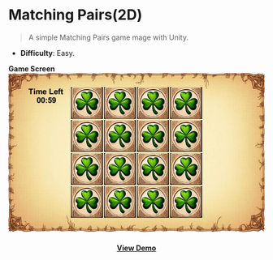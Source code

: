 # Matching Pairs(2D)

> A simple Matching Pairs game mage with Unity.

- **Difficulty**: Easy.

**Game Screen**
![alt text](https://github.com/digiman07/Matching-Pairs/blob/main/Screenshots/Matching-Pairs.jpg)

<div align="center">
<h4> <a href="https://mhsoftware.epizy.com/Matching-Pairs/" target="_blank" rel="noopener noreferrer">View Demo</a> </h4>
</div>
